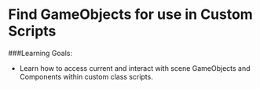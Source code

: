 # Find GameObjects for use in Custom Scripts

###Learning Goals:
- Learn how to access current and interact with scene GameObjects and Components within custom class scripts.